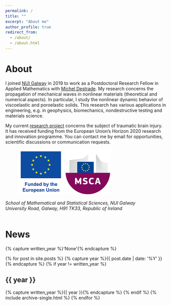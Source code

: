 ```yaml
---
permalink: /
title: ""
excerpt: "About me"
author_profile: true
redirect_from: 
  - /about/
  - /about.html
---
```


About
======

I joined [NUI Galway](http://www.nuigalway.ie/our-research/people/mathematics-statistics-and-applied-mathematics/haroldberjamin/) in 2019 to work as a Postdoctoral Research Fellow in Applied Mathematics with [Michel Destrade](http://www.maths.nuigalway.ie/~destrade/). My research concerns the propagation of mechanical waves in nonlinear materials (theoretical and numerical aspects). In particular, I study the nonlinear dynamic behavior of viscoelastic and poroelastic solids. This research has various applications in engineering, e.g. in geophysics, biomechanics, nondestructive testing and materials science.

My current [research project](https://cordis.europa.eu/project/id/101023950) concerns the subject of traumatic brain injury. It has received funding from the European Union’s Horizon 2020 research and innovation programme. You can contact me by email for opportunities, scientific discussions or communication requests.

<figure>
  <img src='/images/Logo_EU_V.png' alt="EU emblem" width="143" height="143" alt="EU Funding">
  <img src='/images/Logo_MC.png' alt="MSCA logo" width="143" height="143" alt="MSCA">
</figure>

<address>
School of Mathematical and Statistical Sciences, NUI Galway<br>
University Road, Galway, H91 TK33, Republic of Ireland
</address><br>

News
======

{% capture written_year %}'None'{% endcapture %}

{% for post in site.posts %}
  {% capture year %}{{ post.date | date: '%Y' }}{% endcapture %}
  {% if year != written_year %}
    <h2 id="{{ year | slugify }}" class="archive__subtitle">{{ year }}</h2>
    {% capture written_year %}{{ year }}{% endcapture %}
  {% endif %}
  {% include archive-single.html %}
{% endfor %}